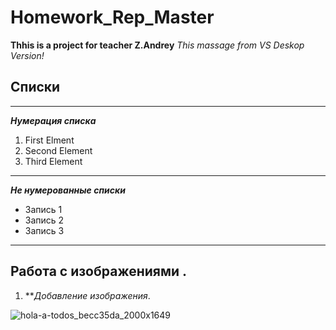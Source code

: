 # Homework_Rep_Master
**Thhis is a project for teacher Z.Andrey**
*This massage from VS Deskop Version!*

## Списки 
--------------------------
***Нумерация списка*** 
1. First Elment
2. Second Element
3. Third Element
---------------------------
 ***Не нумерованные списки***
* Запись 1
* Запись 2
* Запись 3 
------------------------------
 ## Работа с изображениями .
1. ***Добавление изображения*. 
            
![hola-a-todos_becc35da_2000x1649](https://user-images.githubusercontent.com/109942162/181155578-1af2bf0e-b37c-425c-b923-1c515e94ef04.jpg)
